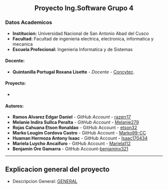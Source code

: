 ## **<center> Proyecto Ing.Software Grupo 4 </center>**
### Datos Academicos 

- **Institucion:** Universidad Nacional de San Antonio Abad del Cusco
- **Facultad:** Facultad de ingenieria electrica, electronica, informatica y mecanica
- **Escuela Profecional:** Ingenieria Informatica y de Sistemas

#### Docente:
- **Quintanilla Portugal Roxana Lisette** - _Docente_ - [Concytec](http://directorio.concytec.gob.pe/appDirectorioCTI/VerDatosInvestigador.do?id_investigador=40930).

#### Proyecto:

- 

#### Autores:
- **Ramos Alvarez Edgar Daniel** - _GitHub Account_ - [razerr17](https://github.com/razerr17)
- **Melanie Indira Sullca Peralta** - _GitHub Account_ - [Melanie279](https://github.com/Melanie279)
- **Rojas Cahuana Etson Ronaldao** - GitHub Account - [etson32](https://github.com/etson32)
- **Marko Leugim Cordova Castro** - GitHub Account - [Marko99-CC](https://github.com/Marko99-CC)
- **Huaman Hermoza Antony Isaac** - GitHub Account - [Isaac170434](https://github.com/Isaac170434)
- **Mariela Luycho Ancaifuro** - GitHub Account - [Mariela112](https://github.com/MLuAnc)
- **Benjamín Ore Gamarra** - GitHub Account-[benjaminx321](https://github.com/benjaminx321)
---
## Explicacion general del proyecto
- Descripcion General: [GENERAL]()
